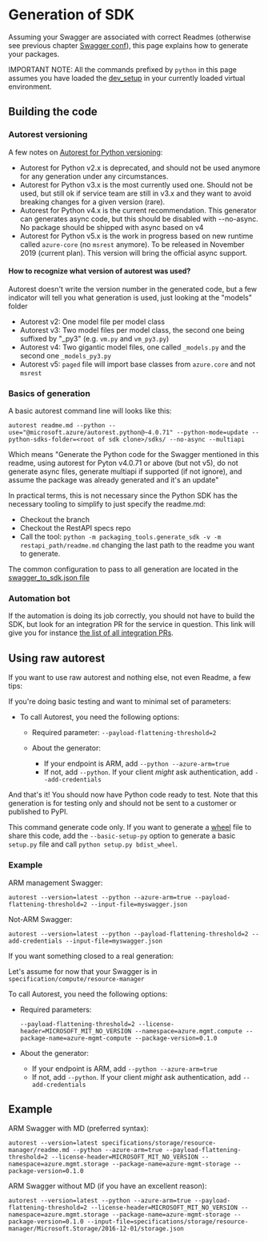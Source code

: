 # Generation of SDK

Assuming your Swagger are associated with correct Readmes (otherwise see previous chapter [Swagger conf](https://github.com/Azure/azure-sdk-for-python/blob/main/doc/dev/mgmt/swagger_conf.md)), this page explains how to generate your packages.

IMPORTANT NOTE: All the commands prefixed by `python` in this page assumes you have loaded the [dev_setup](https://github.com/Azure/azure-sdk-for-python/blob/main/doc/dev/dev_setup.md) in your currently loaded virtual environment.

## Building the code

### Autorest versioning

A few notes on [Autorest for Python versioning](https://github.com/Azure/autorest.python/blob/master/ChangeLog.md):
- Autorest for Python v2.x is deprecated, and should not be used anymore for any generation under any circumstances.
- Autorest for Python v3.x is the most currently used one. Should not be used, but still ok if service team are still in v3.x and they want to avoid breaking changes for a given version (rare).
- Autorest for Python v4.x is the current recommendation. This generator can generates async code, but this should be disabled with --no-async. No package should be shipped with async based on v4
- Autorest for Python v5.x is the work in progress based on new runtime called `azure-core` (no `msrest` anymore). To be released in November 2019 (current plan). This version will bring the official async support.

#### How to recognize what version of autorest was used?

Autorest doesn't write the version number in the generated code, but a few indicator will tell you what generation is used, just looking at the "models" folder

- Autorest v2: One model file per model class
- Autorest v3: Two model files per model class, the second one being suffixed by "_py3" (e.g. `vm.py` and `vm_py3.py`)
- Autorest v4: Two gigantic model files, one called `_models.py` and the second one `_models_py3.py`
- Autorest v5: `paged` file will import base classes from `azure.core` and not `msrest`

### Basics of generation

A basic autorest command line will looks like this:

```shell
autorest readme.md --python --use="@microsoft.azure/autorest.python@~4.0.71" --python-mode=update --python-sdks-folder=<root of sdk clone>/sdks/ --no-async --multiapi
```

Which means "Generate the Python code for the Swagger mentioned in this readme, using autorest for Pyton v4.0.71 or above (but not v5), do not generate async files, generate multiapi if supported (if not ignore), and assume the package was already generated and it's an update"

In practical terms, this is not necessary since the Python SDK has the necessary tooling to simplify to just specify the readme.md:

- Checkout the branch
- Checkout the RestAPI specs repo
- Call the tool: `python -m packaging_tools.generate_sdk -v -m restapi_path/readme.md` changing the last path to the readme you want to generate.

The common configuration to pass to all generation are located in the [swagger_to_sdk.json file](https://github.com/Azure/azure-sdk-for-python/blob/main/swagger_to_sdk_config.json)

### Automation bot

If the automation is doing its job correctly, you should not have to build the SDK, but look for an integration PR for the service in question. This link will give you for instance [the list of all integration PRs](https://github.com/Azure/azure-sdk-for-python/labels/ServicePR).

## Using raw autorest

If you want to use raw autorest and nothing else, not even Readme, a few tips:

If you're doing basic testing and want to minimal set of parameters:
- To call Autorest, you need the following options:

  - Required parameter: `--payload-flattening-threshold=2`
  - About the generator:

     - If your endpoint is ARM, add `--python --azure-arm=true`
     - If not, add `--python`. If your client _might_ ask authentication, add `--add-credentials`

And that's it! You should now have Python code ready to test. Note that this generation is for testing only and should not be sent to a customer or published to PyPI.

This command generate code only. If you want to generate a [wheel](https://pythonwheels.com/) file to share this code, add the `--basic-setup-py` option to generate a basic `setup.py` file and call `python setup.py bdist_wheel`.

### Example

ARM management Swagger:

`autorest --version=latest --python --azure-arm=true --payload-flattening-threshold=2 --input-file=myswagger.json`

Not-ARM Swagger:

`autorest --version=latest --python --payload-flattening-threshold=2 --add-credentials --input-file=myswagger.json`

If you want something closed to a real generation:

Let's assume for now that your Swagger is in `specification/compute/resource-manager`

To call Autorest, you need the following options:

  - Required parameters:

      `--payload-flattening-threshold=2 --license-header=MICROSOFT_MIT_NO_VERSION --namespace=azure.mgmt.compute --package-name=azure-mgmt-compute --package-version=0.1.0`

  - About the generator:

     - If your endpoint is ARM, add `--python --azure-arm=true`
     - If not, add `--python`. If your client _might_ ask authentication, add `--add-credentials`

## Example

ARM Swagger with MD (preferred syntax):

`autorest --version=latest specifications/storage/resource-manager/readme.md --python --azure-arm=true --payload-flattening-threshold=2 --license-header=MICROSOFT_MIT_NO_VERSION --namespace=azure.mgmt.storage --package-name=azure-mgmt-storage --package-version=0.1.0 `

ARM Swagger without MD (if you have an excellent reason):

`autorest --version=latest --python --azure-arm=true --payload-flattening-threshold=2 --license-header=MICROSOFT_MIT_NO_VERSION --namespace=azure.mgmt.storage --package-name=azure-mgmt-storage --package-version=0.1.0 --input-file=specifications/storage/resource-manager/Microsoft.Storage/2016-12-01/storage.json`
